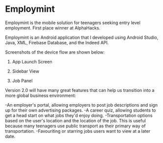 # Employmint


Employmint is the mobile solution for teenagers seeking entry level employment. First place winner at AlphaHacks.

Employmint is an Android application that I developed using Android Studio, Java, XML, Firebase Database, and the Indeed API. 

Screenshots of the device flow are shown below: 

1. App Launch Screen

2. Sidebar View

3. Job Panel

Version 2.0 will have many great features that can help us transition into a more global business environment:

-An employer's portal, allowing employers to post job descriptions and sign up for their own advertising packages.
-A career quiz, allowing students to get a head start on what jobs they'd enjoy doing.
-Transportation options based on the user's location and the location of the job. This is useful because many teenagers use public transport as their primary way of transportation.
-Favouriting or starring jobs users want to view at a later date.
